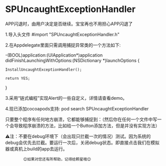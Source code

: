 # SPUncaughtExceptionHandler

APP闪退时，由用户决定是否继续。宝宝再也不用担心APP闪退了

1.导入头文件  #import "SPUncaughtExceptionHandler.h"

2.在Appdelegate里面只需调用捕捉异常类的一个方法如下:

-(BOOL)application:(UIApplication*)application didFinishLaunchingWithOptions:(NSDictionary *)launchOptions {

    InstallUncaughtExceptionHandler();

    return YES; 
}

3.采用“链式编程”实现Alert的一些自定义，详情请查看demo。

4.现已添加cocoapods支持: pod search SPUncaughtExceptionHandler

只要整个程序有任何地方崩溃，它都能够捕捉到：（然后你在任何一个文件中写一个会导致程序崩溃的方法，比如给一个Button添加方法，但是并没有实现方法）

⚠️注：不要在debug环境下（会出现只拦截一次的情况）测试。因为系统的debug会优先去拦截。要运行一次后，关闭debug状态。即直接点击我们在模拟器或真机上build的app去运行。

            😊如果对您还有所帮助，记得给颗星哦😊
